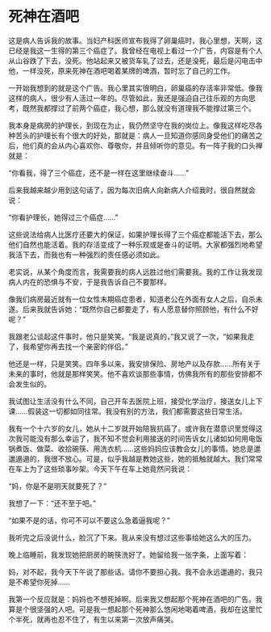 # 死神在酒吧

这是病人告诉我的故事。当妇产科医师宣布我得了卵巢癌时，我心里想，天啊，这已经是我这一生得的第三个癌症了。我曾经在电视上看过一个广告，内容是有个人从山谷跌了下去，没死。他站起来又被货车轧了过去，还是没死，最后是闪电击中他，一样没死，原来死神在酒吧喝着某牌的啤酒，暂时忘了自己的工作。 

一开始我想到的就是这个广告。我心里其实很明白，卵巢癌的存活率非常低。像我这样的病人，很少有人活过一年的。尽管如此，我还是强迫自己往乐观的方向思考，既然我都撑过了前两个癌症，我心想，那么就没有道理我不能撑过第三个。 

我本身是病房的护理长，到现在为止，我仍然坚守在我的岗位上。像我这样吃尽各种苦头的护理长有个很大的好处，那就是：病人一旦知道你感同身受他们的痛苦之后，他们真的会从内心喜欢你、尊敬你，并且倾听你的意见。有一阵子我的口头禅就是： 

“你看我，得了三个癌症，还不是一样在这里继续奋斗……” 

后来我越来越少用到这句话了，因为每次旧病人向新病人介绍我时，很自然就会说： 

“你看护理长，她得过三个癌症……” 

这些说法给病人比医疗还要大的保证，如果护理长得了三个癌症都能活下去，那么他们自然也能活着。我的存活变成了一种乐观或是奋斗的证明。大家都强烈地希望我活下去，而我也有一种强烈的责任感必须如此。 

老实说，从某个角度而言，我需要我的病人远胜过他们需要我。我的工作让我发现病人内在的恐惧与不安，于是我告诉自己不要那样。 

像我们病房最近就有一位女性末期癌症患者，知道老公在外面有女人之后，自杀未遂。后来我就告诉她：“既然你自己都要走了，有人愿意替你照顾他，有什么不好呢？” 

我跟老公谈起这件事时，他只是笑笑。“我是说真的，”我又说了一次，“如果我走了，我希望你再去找一个亲密的伴侣。” 

他还是一样，只是笑笑。四年多以来，我安排保险、房地产以及存款……所有关于未来的事时，他就是那样笑笑。他不喜欢谈那些事情，仿佛我所有的那些安排都不会发生似的。 

我试图让生活没有什么不同，自己开车去医院上班，接受化学治疗，接送女儿上下课……假装这一切都如同往常。我没有别的方法，我们都需要这些日常生活。 

我有一个十六岁的女儿，她从十二岁就开始陪我抗癌了。或许我在潜意识里觉得这次我可能没有那么幸运了，我不知不觉会利用接送的时间告诉女儿诸如如何用电饭锅煮饭、做菜、收拾碗筷、用洗衣机……这些妈妈应该教会女儿的事情。她总是邋邋遢遢的，我很不放心。可是，似乎我越是教她这些，她的抵触就越大。我们常常在车上为了这些琐事吵架。今天下午在车上她竟然问我说： 

“妈，你是不是明天就要死了？” 

我想了一下：“还不至于吧。” 

“如果不是的话，你可不可以不要这么急着逼我呢？” 

我听完之后没说什么，脸沉了下来。我从来没有想过这些事给她这么大的压力。 

晚上临睡前，我发现她把厨房的碗筷洗好了。她留给我一张字条，上面写着： 

妈，对不起，我今天下午说了那些话。请你不要担心我。我不会永远邋遢的，我只是不希望你死掉…… 

我第一个反应就是：妈妈也不想死掉啊。后来我又想起那个死神在酒吧的广告。我算是个很坚强的人吧。可是我一想起那个死神那么悠闲地喝着啤酒，我却在这里忙个半死，就再也忍不住了，有生以来第一次放声痛哭。